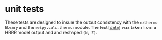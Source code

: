 # unit tests

These tests are designed to insure the output consistency with the ``nzthermo`` library and the
``metpy.calc.thermo`` module. The test [[data]](./data.json) was taken from a HRRR model output and
and reshaped `(N, Z)`.
